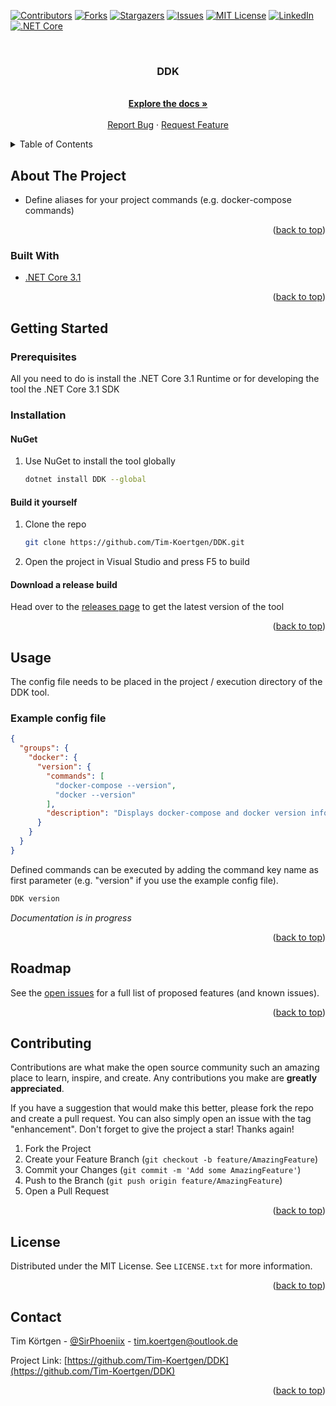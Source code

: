 <!-- PROJECT SHIELDS -->
[![Contributors][contributors-shield]][contributors-url]
[![Forks][forks-shield]][forks-url]
[![Stargazers][stars-shield]][stars-url]
[![Issues][issues-shield]][issues-url]
[![MIT License][license-shield]][license-url]
[![LinkedIn][linkedin-shield]][linkedin-url]
[![.NET Core][net-core-shield]][net-core-url]

<!-- PROJECT LOGO -->
<br />
<div align="center">
  <!--<a href="https://github.com/Tim-Koertgen/DDK">
    <img src="images/logo.png" alt="Logo" width="80" height="80">
  </a>-->

<h3 align="center">DDK</h3>

  <p align="center">
    <br />
    <a href="https://github.com/Tim-Koertgen/DDK"><strong>Explore the docs »</strong></a>
    <br />
    <br />
    <a href="https://github.com/Tim-Koertgen/DDK/issues">Report Bug</a>
    ·
    <a href="https://github.com/Tim-Koertgen/DDK/issues">Request Feature</a>
  </p>
</div>



<!-- TABLE OF CONTENTS -->
<details>
  <summary>Table of Contents</summary>
  <ol>
    <li>
      <a href="#about-the-project">About The Project</a>
      <ul>
        <li><a href="#built-with">Built With</a></li>
      </ul>
    </li>
    <li>
      <a href="#getting-started">Getting Started</a>
      <ul>
        <li><a href="#prerequisites">Prerequisites</a></li>
        <li><a href="#installation">Installation</a></li>
      </ul>
    </li>
    <li><a href="#usage">Usage</a></li>
    <li><a href="#roadmap">Roadmap</a></li>
    <li><a href="#contributing">Contributing</a></li>
    <li><a href="#license">License</a></li>
    <li><a href="#contact">Contact</a></li>
    <li><a href="#acknowledgments">Acknowledgments</a></li>
  </ol>
</details>



<!-- ABOUT THE PROJECT -->
## About The Project

- Define aliases for your project commands (e.g. docker-compose commands)

<p align="right">(<a href="#top">back to top</a>)</p>



### Built With

* [.NET Core 3.1](https://docs.microsoft.com/de-de/dotnet/core/whats-new/dotnet-core-3-1)

<p align="right">(<a href="#top">back to top</a>)</p>



<!-- GETTING STARTED -->
## Getting Started

### Prerequisites

All you need to do is install the .NET Core 3.1 Runtime or for developing the tool the .NET Core 3.1 SDK

### Installation

#### NuGet

1. Use NuGet to install the tool globally
   ```sh
   dotnet install DDK --global
   ```

#### Build it yourself

1. Clone the repo
   ```sh
   git clone https://github.com/Tim-Koertgen/DDK.git
   ```
2. Open the project in Visual Studio and press F5 to build

#### Download a release build

Head over to the [releases page](https://github.com/Tim-Koertgen/DDK/releases) to get the latest version of the tool

<p align="right">(<a href="#top">back to top</a>)</p>



<!-- USAGE EXAMPLES -->
## Usage

The config file needs to be placed in the project / execution directory of the DDK tool.

### Example config file

```json
{
  "groups": {
    "docker": {
      "version": {
        "commands": [
          "docker-compose --version",
          "docker --version"
        ],
        "description": "Displays docker-compose and docker version information"
      }
    }
  }
}

```

Defined commands can be executed by adding the command key name as first parameter (e.g. "version" if you use the example config file).
```bash
DDK version
```

<!--_For more examples, please refer to the [Documentation](https://example.com)_-->
_Documentation is in progress_

<p align="right">(<a href="#top">back to top</a>)</p>



<!-- ROADMAP -->
## Roadmap

See the [open issues](https://github.com/Tim-Koertgen/DDK/issues) for a full list of proposed features (and known issues).

<p align="right">(<a href="#top">back to top</a>)</p>



<!-- CONTRIBUTING -->
## Contributing

Contributions are what make the open source community such an amazing place to learn, inspire, and create. Any contributions you make are **greatly appreciated**.

If you have a suggestion that would make this better, please fork the repo and create a pull request. You can also simply open an issue with the tag "enhancement".
Don't forget to give the project a star! Thanks again!

1. Fork the Project
2. Create your Feature Branch (`git checkout -b feature/AmazingFeature`)
3. Commit your Changes (`git commit -m 'Add some AmazingFeature'`)
4. Push to the Branch (`git push origin feature/AmazingFeature`)
5. Open a Pull Request

<p align="right">(<a href="#top">back to top</a>)</p>



<!-- LICENSE -->
## License

Distributed under the MIT License. See `LICENSE.txt` for more information.

<p align="right">(<a href="#top">back to top</a>)</p>



<!-- CONTACT -->
## Contact

Tim Körtgen - [@SirPhoeniix](https://twitter.com/SirPhoeniix) - tim.koertgen@outlook.de

Project Link: [https://github.com/Tim-Koertgen/DDK](https://github.com/Tim-Koertgen/DDK)

<p align="right">(<a href="#top">back to top</a>)</p>



<!-- ACKNOWLEDGMENTS -->
<!--## Acknowledgments

* []()
* []()
* []()

<p align="right">(<a href="#top">back to top</a>)</p>-->



<!-- MARKDOWN LINKS & IMAGES -->
<!-- https://www.markdownguide.org/basic-syntax/#reference-style-links -->
[contributors-shield]: https://img.shields.io/github/contributors/Tim-Koertgen/DDK.svg?style=for-the-badge
[contributors-url]: https://github.com/Tim-Koertgen/DDK/graphs/contributors
[forks-shield]: https://img.shields.io/github/forks/Tim-Koertgen/DDK.svg?style=for-the-badge
[forks-url]: https://github.com/Tim-Koertgen/DDK/network/members
[stars-shield]: https://img.shields.io/github/stars/Tim-Koertgen/DDK.svg?style=for-the-badge
[stars-url]: https://github.com/Tim-Koertgen/DDK/stargazers
[issues-shield]: https://img.shields.io/github/issues/Tim-Koertgen/DDK.svg?style=for-the-badge
[issues-url]: https://github.com/Tim-Koertgen/DDK/issues
[license-shield]: https://img.shields.io/github/license/Tim-Koertgen/DDK.svg?style=for-the-badge
[license-url]: https://github.com/Tim-Koertgen/DDK/blob/main/LICENSE.txt
[linkedin-shield]: https://img.shields.io/badge/-LinkedIn-black.svg?style=for-the-badge&logo=linkedin&colorB=555
[linkedin-url]: https://linkedin.com/in/tim-körtgen
[net-core-shield]: https://img.shields.io/badge/.NET%20Core-3.1-red.svg?style=for-the-badge
[net-core-url]: https://docs.microsoft.com/de-de/dotnet/core/whats-new/dotnet-core-3-1
